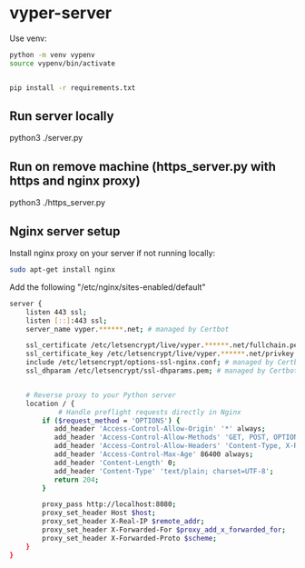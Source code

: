 # vyper-server

Use venv:

```bash
python -m venv vypenv
source vypenv/bin/activate


pip install -r requirements.txt

```

## Run server locally
python3 ./server.py


## Run on remove machine (https_server.py with https and nginx proxy)
python3 ./https_server.py


## Nginx server setup
Install nginx proxy on your server if not running locally:

```bash
sudo apt-get install nginx
```

Add the following "/etc/nginx/sites-enabled/default"

```bash
server {
    listen 443 ssl;
    listen [::]:443 ssl;
    server_name vyper.******.net; # managed by Certbot

    ssl_certificate /etc/letsencrypt/live/vyper.******.net/fullchain.pem; # managed by Certbot
    ssl_certificate_key /etc/letsencrypt/live/vyper.******.net/privkey.pem; # managed by Certbot
    include /etc/letsencrypt/options-ssl-nginx.conf; # managed by Certbot
    ssl_dhparam /etc/letsencrypt/ssl-dhparams.pem; # managed by Certbot


    # Reverse proxy to your Python server
    location / {
            # Handle preflight requests directly in Nginx
        if ($request_method = 'OPTIONS') {
           add_header 'Access-Control-Allow-Origin' '*' always;
           add_header 'Access-Control-Allow-Methods' 'GET, POST, OPTIONS, PUT, DELETE' always;
           add_header 'Access-Control-Allow-Headers' 'Content-Type, X-Requested-With' always;
           add_header 'Access-Control-Max-Age' 86400 always;
           add_header 'Content-Length' 0;
           add_header 'Content-Type' 'text/plain; charset=UTF-8';
           return 204;
        }

        proxy_pass http://localhost:8080;
        proxy_set_header Host $host;
        proxy_set_header X-Real-IP $remote_addr;
        proxy_set_header X-Forwarded-For $proxy_add_x_forwarded_for;
        proxy_set_header X-Forwarded-Proto $scheme;
    }
}
```





